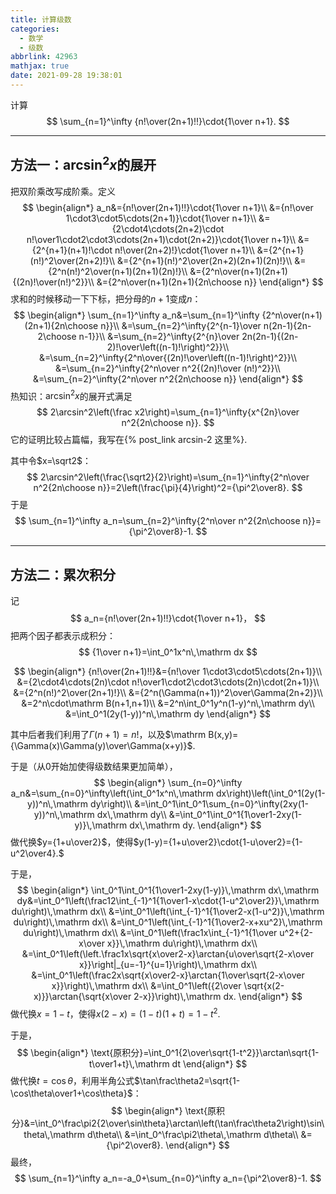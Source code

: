 ```yaml
---
title: 计算级数
categories:
  - 数学
  - 级数
abbrlink: 42963
mathjax: true
date: 2021-09-28 19:38:01
---
```


计算
$$
\sum_{n=1}^\infty
{n!\over(2n+1)!!}\cdot{1\over n+1}.
$$

<!--more-->

---

## 方法一：$\arcsin^2x$的展开

把双阶乘改写成阶乘。定义
$$
\begin{align*}
a_n&={n!\over(2n+1)!!}\cdot{1\over n+1}\\
&={n!\over 1\cdot3\cdot5\cdots(2n+1)}\cdot{1\over n+1}\\
&={2\cdot4\cdots(2n+2)\cdot n!\over1\cdot2\cdot3\cdots(2n+1)\cdot(2n+2)}\cdot{1\over n+1}\\
&={2^{n+1}(n+1)!\cdot n!\over(2n+2)!}\cdot{1\over n+1}\\
&={2^{n+1}(n!)^2\over(2n+2)!}\\
&={2^{n+1}(n!)^2\over(2n+2)(2n+1)(2n)!}\\
&={2^n(n!)^2\over(n+1)(2n+1)(2n)!}\\
&={2^n\over(n+1)(2n+1){(2n)!\over(n!)^2}}\\
&={2^n\over(n+1)(2n+1){2n\choose n}}
\end{align*}
$$
求和的时候移动一下下标，把分母的$n+1$变成$n$：
$$
\begin{align*}
\sum_{n=1}^\infty a_n&=\sum_{n=1}^\infty {2^n\over(n+1)(2n+1){2n\choose n}}\\
&=\sum_{n=2}^\infty{2^{n-1}\over n(2n-1){2n-2\choose n-1}}\\
&=\sum_{n=2}^\infty{2^{n}\over 2n(2n-1){(2n-2)!\over\left((n-1)!\right)^2}}\\
&=\sum_{n=2}^\infty{2^n\over{(2n)!\over\left((n-1)!\right)^2}}\\
&=\sum_{n=2}^\infty{2^n\over n^2{(2n)!\over (n!)^2}}\\
&=\sum_{n=2}^\infty{2^n\over n^2{2n\choose n}}
\end{align*}
$$
热知识：$\arcsin^2 x$的展开式满足
$$
2\arcsin^2\left(\frac x2\right)=\sum_{n=1}^\infty{x^{2n}\over n^2{2n\choose n}}.
$$
它的证明比较占篇幅，我写在{% post_link arcsin-2 这里%}.

其中令$x=\sqrt2$：
$$
2\arcsin^2\left(\frac{\sqrt2}{2}\right)=\sum_{n=1}^\infty{2^n\over n^2{2n\choose n}}=2\left(\frac{\pi}{4}\right)^2={\pi^2\over8}.
$$
于是
$$
\sum_{n=1}^\infty a_n=\sum_{n=2}^\infty{2^n\over n^2{2n\choose n}}={\pi^2\over8}-1.
$$

---

## 方法二：累次积分

记
$$
a_n={n!\over(2n+1)!!}\cdot{1\over n+1}，
$$
把两个因子都表示成积分：
$$
{1\over n+1}=\int_0^1x^n\,\mathrm dx
$$

$$
\begin{align*}
{n!\over(2n+1)!!}&={n!\over 1\cdot3\cdot5\cdots(2n+1)}\\
&={2\cdot4\cdots(2n)\cdot n!\over1\cdot2\cdot3\cdots(2n)\cdot(2n+1)}\\
&={2^n(n!)^2\over(2n+1)!}\\
&={2^n(\Gamma(n+1))^2\over\Gamma(2n+2)}\\
&=2^n\cdot\mathrm B(n+1,n+1)\\
&=2^n\int_0^1y^n(1-y)^n\,\mathrm dy\\
&=\int_0^1(2y(1-y))^n\,\mathrm dy
\end{align*}
$$

其中后者我们利用了$\Gamma(n+1)=n!$，以及$\mathrm B(x,y)={\Gamma(x)\Gamma(y)\over\Gamma(x+y)}$.

于是（从$0$开始加使得级数结果更加简单），
$$
\begin{align*}
\sum_{n=0}^\infty a_n&=\sum_{n=0}^\infty\left(\int_0^1x^n\,\mathrm dx\right)\left(\int_0^1(2y(1-y))^n\,\mathrm dy\right)\\
&=\int_0^1\int_0^1\sum_{n=0}^\infty(2xy(1-y))^n\,\mathrm dx\,\mathrm dy\\
&=\int_0^1\int_0^1{1\over1-2xy(1-y)}\,\mathrm dx\,\mathrm dy.
\end{align*}
$$
做代换$y={1+u\over2}$，使得$y(1-y)={1+u\over2}\cdot{1-u\over2}={1-u^2\over4}.$

于是，
$$
\begin{align*}
\int_0^1\int_0^1{1\over1-2xy(1-y)}\,\mathrm dx\,\mathrm dy&=\int_0^1\left(\frac12\int_{-1}^1{1\over1-x\cdot{1-u^2\over2}}\,\mathrm du\right)\,\mathrm dx\\
&=\int_0^1\left(\int_{-1}^1{1\over2-x(1-u^2)}\,\mathrm du\right)\,\mathrm dx\\
&=\int_0^1\left(\int_{-1}^1{1\over2-x+xu^2}\,\mathrm du\right)\,\mathrm dx\\
&=\int_0^1\left(\frac1x\int_{-1}^1{1\over u^2+{2-x\over x}}\,\mathrm du\right)\,\mathrm dx\\
&=\int_0^1\left(\left.\frac1x\sqrt{x\over2-x}\arctan{u\over\sqrt{2-x\over x}}\right|_{u=-1}^{u=1}\right)\,\mathrm dx\\
&=\int_0^1\left(\frac2x\sqrt{x\over2-x}\arctan{1\over\sqrt{2-x\over x}}\right)\,\mathrm dx\\
&=\int_0^1\left({2\over \sqrt{x(2-x)}}\arctan{\sqrt{x\over 2-x}}\right)\,\mathrm dx.
\end{align*}
$$
做代换$x=1-t$，使得$x(2-x)=(1-t)(1+t)=1-t^2$.

于是，
$$
\begin{align*}
\text{原积分}=\int_0^1{2\over\sqrt{1-t^2}}\arctan\sqrt{1-t\over1+t}\,\mathrm dt
\end{align*}
$$
做代换$t=\cos\theta$，利用半角公式$\tan\frac\theta2=\sqrt{1-\cos\theta\over1+\cos\theta}$：
$$
\begin{align*}
\text{原积分}&=\int_0^\frac\pi2{2\over\sin\theta}\arctan\left(\tan\frac\theta2\right)\sin\theta\,\mathrm d\theta\\
&=\int_0^\frac\pi2\theta\,\mathrm d\theta\\
&={\pi^2\over8}.
\end{align*}
$$
最终，
$$
\sum_{n=1}^\infty a_n=-a_0+\sum_{n=0}^\infty a_n={\pi^2\over8}-1.
$$
